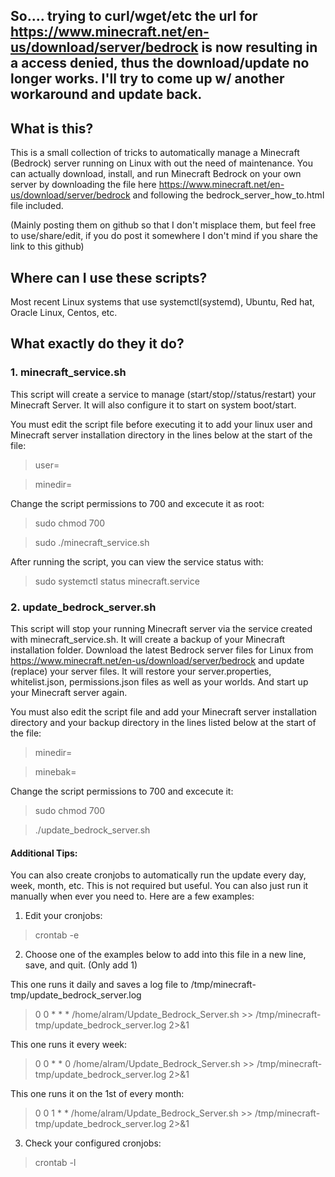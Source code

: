 ## So.... trying to curl/wget/etc the url for https://www.minecraft.net/en-us/download/server/bedrock is now resulting in a access denied, thus the download/update no longer works. I'll try to come up w/ another workaround and update back.

## What is this?

  This is a small collection of tricks to automatically manage a Minecraft (Bedrock) server running on Linux with out the need of maintenance. 
  You can actually download, install, and run Minecraft Bedrock on your own server by downloading the file here https://www.minecraft.net/en-us/download/server/bedrock and following the bedrock_server_how_to.html file included. 
  
  (Mainly posting them on github so that I don't misplace them, but feel free to use/share/edit, if you do post it somewhere I don't mind if you share the link to this github)

## Where can I use these scripts? 

  Most recent Linux systems that use systemctl(systemd), Ubuntu, Red hat, Oracle Linux, Centos, etc.

## What exactly do they it do?


### 1. minecraft_service.sh 

  This script will create a service to manage (start/stop//status/restart) your Minecraft Server. It will also configure it to start on system boot/start. 

  You must edit the script file before executing it to add your linux user and Minecraft server installation directory in the lines below at the start of the file:
>user= 

>minedir= 

  Change the script permissions to 700 and excecute it as root:
> sudo chmod 700

> sudo ./minecraft_service.sh

  After running the script, you can view the service status with: 
> sudo systemctl status minecraft.service

### 2. update_bedrock_server.sh

  This script will stop your running Minecraft server via the service created with minecraft_service.sh.
  It will create a backup of your Minecraft installation folder. 
  Download the latest Bedrock server files for Linux from https://www.minecraft.net/en-us/download/server/bedrock and update (replace) your server files. 
  It will restore your server.properties, whitelist.json, permissions.json files as well as your worlds.
  And start up your Minecraft server again.

  You must also edit the script file and add your Minecraft server installation directory and your backup directory in the lines listed below at the start of the file:
>minedir=

>minebak=

  Change the script permissions to 700 and excecute it:
> sudo chmod 700

> ./update_bedrock_server.sh


#### Additional Tips: 

You can also create cronjobs to automatically run the update every day, week, month, etc.
This is not required but useful. You can also just run it manually when ever you need to. 
Here are a few examples: 

1. Edit your cronjobs: 
> crontab -e 

2. Choose one of the examples below to add into this file in a new line, save, and quit.  (Only add 1)


This one runs it daily and saves a log file to /tmp/minecraft-tmp/update_bedrock_server.log
> 0 0 * * * /home/alram/Update_Bedrock_Server.sh >> /tmp/minecraft-tmp/update_bedrock_server.log  2>&1

This one runs it every week:
> 0 0 * * 0 /home/alram/Update_Bedrock_Server.sh >> /tmp/minecraft-tmp/update_bedrock_server.log  2>&1

This one runs it on the 1st of every month:
> 0 0 1 * *  /home/alram/Update_Bedrock_Server.sh >> /tmp/minecraft-tmp/update_bedrock_server.log  2>&1

3. Check your configured cronjobs:
> crontab -l
